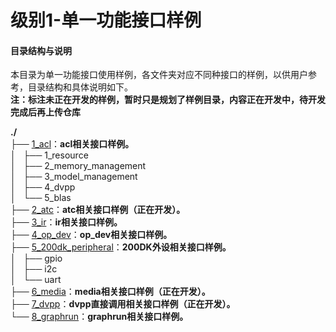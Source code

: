# 级别1-单一功能接口样例

#### 目录结构与说明

本目录为单一功能接口使用样例，各文件夹对应不同种接口的样例，以供用户参考，目录结构和具体说明如下。    
**注：标注未正在开发的样例，暂时只是规划了样例目录，内容正在开发中，待开发完成后再上传仓库**

**./**   
├── [1_acl](./1_acl)：**acl相关接口样例。**   
│   ├── 1_resource   
│   ├── 2_memory_management   
│   ├── 3_model_management   
│   ├── 4_dvpp     
│   └── 5_blas   
├── [2_atc](./2_atc)：**atc相关接口样例（正在开发）。**   
├── [3_ir](./3_ir)：**ir相关接口样例。**   
├── [4_op_dev](./4_op_dev)：**op_dev相关接口样例。**   
├── [5_200dk_peripheral](./5_200dk_peripheral)：**200DK外设相关接口样例。**   
│   ├── gpio   
│   ├── i2c   
│   └── uart   
├── [6_media](./6_media)：**media相关接口样例（正在开发）。**    
├── [7_dvpp](./7_dvpp)：**dvpp直接调用相关接口样例（正在开发）。**   
└── [8_graphrun](./8_graphrun)：**graphrun相关接口样例。**   